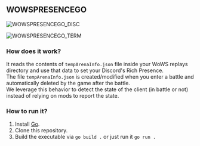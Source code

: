 ## WOWSPRESENCEGO
![WOWSPRESENCEGO_DISC](https://i.imgur.com/LPy7t6t.png)  

![WOWSPRESENCEGO_TERM](https://i.imgur.com/7Ly6m26.png)
### How does it work?
It reads the contents of `tempArenaInfo.json` file inside your WoWS replays directory and use that data to set your Discord's Rich Presence.  
The file `tempArenaInfo.json` is created/modified when you enter a battle and automatically deleted by the game after the battle.  
We leverage this behavior to detect the state of the client (in battle or not) instead of relying on mods to report the state.

### How to run it?

 1. Install [Go](https://go.dev/).
 2. Clone this repository.
 3. Build the executable via `go build .` or just run it `go run .`
